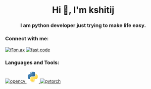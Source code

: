 <h1 align="center">Hi 👋, I'm kshitij</h1>
<h3 align="center">I am python developer just trying to make life easy.</h3>

<h3 align="left">Connect with me:</h3>
<p align="left">
<a href="https://instagram.com/f1on.ax" target="blank"><img align="center" src="https://raw.githubusercontent.com/rahuldkjain/github-profile-readme-generator/master/src/images/icons/Social/instagram.svg" alt="f1on.ax" height="30" width="40" /></a>
<a href="https://www.youtube.com/channel/UCL9rBgP3hlNcab_4Q6WJJBQ" target="blank"><img align="center" src="https://raw.githubusercontent.com/rahuldkjain/github-profile-readme-generator/master/src/images/icons/Social/youtube.svg" alt="fast code" height="30" width="40" /></a>
</p>

<h3 align="left">Languages and Tools:</h3>
<p align="left"> <a href="https://opencv.org/" target="_blank"> <img src="https://www.vectorlogo.zone/logos/opencv/opencv-icon.svg" alt="opencv" width="40" height="40"/> </a> <a href="https://www.python.org" target="_blank"> <img src="https://raw.githubusercontent.com/devicons/devicon/master/icons/python/python-original.svg" alt="python" width="40" height="40"/> </a> <a href="https://pytorch.org/" target="_blank"> <img src="https://www.vectorlogo.zone/logos/pytorch/pytorch-icon.svg" alt="pytorch" width="40" height="40"/> </a> </p>
